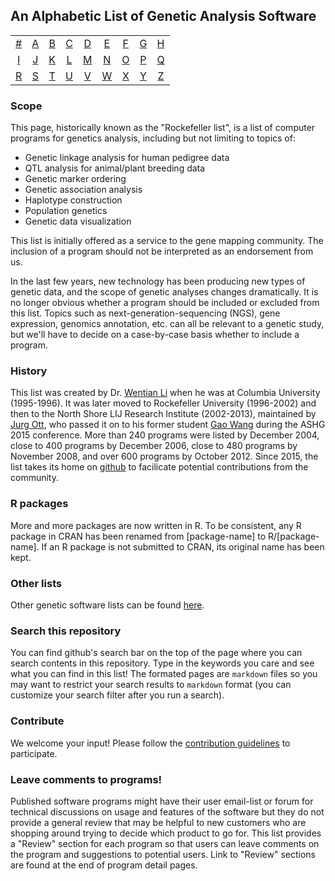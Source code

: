 ## An Alphabetic List of Genetic Analysis Software

|     |     |     |     |     |     |     |     |     |
|:-:  |:-:  |:-:  |:-:  |:-:  |:-:  |:-:  |:-:  |:-:  |
| [#](https://github.com/gaow/genetic-analysis-software/blob/master/pages/toc.md#0) 	| [A](https://github.com/gaow/genetic-analysis-software/blob/master/pages/toc.md#a) 	| [B](https://github.com/gaow/genetic-analysis-software/blob/master/pages/toc.md#b) 	| [C](https://github.com/gaow/genetic-analysis-software/blob/master/pages/toc.md#c) 	| [D](https://github.com/gaow/genetic-analysis-software/blob/master/pages/toc.md#d) 	| [E](https://github.com/gaow/genetic-analysis-software/blob/master/pages/toc.md#e) 	| [F](https://github.com/gaow/genetic-analysis-software/blob/master/pages/toc.md#f) 	| [G](https://github.com/gaow/genetic-analysis-software/blob/master/pages/toc.md#g) 	| [H](https://github.com/gaow/genetic-analysis-software/blob/master/pages/toc.md#h) 	|
| [I](https://github.com/gaow/genetic-analysis-software/blob/master/pages/toc.md#i) 	| [J](https://github.com/gaow/genetic-analysis-software/blob/master/pages/toc.md#j) 	| [K](https://github.com/gaow/genetic-analysis-software/blob/master/pages/toc.md#k) 	| [L](https://github.com/gaow/genetic-analysis-software/blob/master/pages/toc.md#l) 	| [M](https://github.com/gaow/genetic-analysis-software/blob/master/pages/toc.md#m) 	| [N](https://github.com/gaow/genetic-analysis-software/blob/master/pages/toc.md#n) 	| [O](https://github.com/gaow/genetic-analysis-software/blob/master/pages/toc.md#o) 	| [P](https://github.com/gaow/genetic-analysis-software/blob/master/pages/toc.md#p) 	| [Q](https://github.com/gaow/genetic-analysis-software/blob/master/pages/toc.md#q) 	|
| [R](https://github.com/gaow/genetic-analysis-software/blob/master/pages/toc.md#r) 	| [S](https://github.com/gaow/genetic-analysis-software/blob/master/pages/toc.md#s) 	| [T](https://github.com/gaow/genetic-analysis-software/blob/master/pages/toc.md#t) 	| [U](https://github.com/gaow/genetic-analysis-software/blob/master/pages/toc.md#u) 	| [V](https://github.com/gaow/genetic-analysis-software/blob/master/pages/toc.md#v) 	| [W](https://github.com/gaow/genetic-analysis-software/blob/master/pages/toc.md#w) 	| [X](https://github.com/gaow/genetic-analysis-software/blob/master/pages/toc.md#x) 	| [Y](https://github.com/gaow/genetic-analysis-software/blob/master/pages/toc.md#y) 	| [Z](https://github.com/gaow/genetic-analysis-software/blob/master/pages/toc.md#z)  	|

### Scope
This page, historically known as the "Rockefeller list", is a list of computer programs for genetics analysis, including but not limiting to topics of:

* Genetic linkage analysis for human pedigree data
* QTL analysis for animal/plant breeding data
* Genetic marker ordering
* Genetic association analysis
* Haplotype construction
* Population genetics
* Genetic data visualization

This list is initially offered as a service to the gene mapping community. The inclusion of a program should not be interpreted as an endorsement from us.

In the last few years, new technology has been producing new types of genetic data, and the scope of genetic analyses changes dramatically. It is no longer obvious whether a program should be included or excluded from this list. Topics such as next-generation-sequencing (NGS), gene expression, genomics annotation, etc. can all be relevant to a genetic study, but we'll have to decide on a case-by-case basis whether to include a program.

### History
This list was created by Dr. [Wentian Li](https://scholar.google.com/citations?user=XsMM0oQAAAAJ&hl=en) when he was at Columbia University (1995-1996). It was later moved to Rockefeller University (1996-2002) and then to the North Shore LIJ Research Institute (2002-2013), maintained by [Jurg Ott](http://www.jurgott.org/), who passed it on to his former student [Gao Wang](http://home.uchicago.edu/gaow) during the ASHG 2015 conference. More than 240 programs were listed by December 2004, close to 400 programs by December 2006, close to 480 programs by November 2008, and over 600 programs by October 2012. Since 2015, the list takes its home on [github](https://github.com) to facilicate potential contributions from the community.

### R packages
More and more packages are now written in R. To be consistent, any R package in CRAN has been renamed from [package-name] to R/[package-name]. If an R package is not submitted to CRAN, its original name has been kept.

### Other lists
Other genetic software lists can be found [here](https://github.com/gaow/genetic-analysis-software/blob/master/pages/other-lists.md).

### Search this repository
You can find github's search bar on the top of the page where you can search contents in this repository. Type in the keywords you care and see what you can find in this list! The formated pages are `markdown` files so you may want to restrict your search results to `markdown` format (you can customize your search filter after you run a search).

### Contribute
We welcome your input! Please follow the [contribution guidelines](https://github.com/gaow/genetic-analysis-software/blob/master/pages/contribute.md) to participate.

### Leave comments to programs!
Published software programs might have their user email-list or forum for technical discussions on usage and features of the software but they do not provide a general review that may be helpful to new customers who are shopping around trying to decide which product to go for. This list provides a "Review" section for each program so that users can leave comments on the program and suggestions to potential users. Link to "Review" sections are found at the end of program detail pages.
